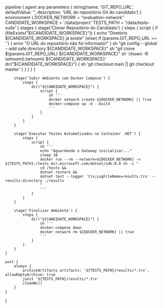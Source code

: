 pipeline {
    agent any
    parameters {
        string(name: 'GIT_REPO_URL', defaultValue: '', description: 'URL do repositório Git do candidato')
    }
    environment {
        DOCKER_NETWORK = "evaluation-network"
        CANDIDATE_WORKSPACE = '/data/project'
        TESTS_PATH = '/data/tests-suite'
    }
    stages {
        stage('Clonar Repositório do Candidato') {
            steps {
                script {
                    if (fileExists("${CANDIDATE_WORKSPACE}")) {
                        echo "Diretório ${CANDIDATE_WORKSPACE} já existe"
                    }else{
                        if (params.GIT_REPO_URL == '') {
                            error "O URL do repositório não foi informado!"
                        }
                        sh "git config --global --add safe.directory ${CANDIDATE_WORKSPACE}"
                        sh "git clone ${params.GIT_REPO_URL} ${CANDIDATE_WORKSPACE}"
                        sh 'chown -R $(whoami):$(whoami) ${CANDIDATE_WORKSPACE}'
                        dir("${CANDIDATE_WORKSPACE}") {
                            sh 'git checkout main || git checkout master'
                        }
                    }
                }
            }
        }

        stage('Subir Ambiente com Docker Compose') {
            steps {
                dir("${CANDIDATE_WORKSPACE}") {
                    script {
                        sh '''
                        docker network create ${DOCKER_NETWORK} || true
                        docker-compose up -d --build
                        '''
                    }
                }
            }
        }

        stage('Executar Testes Automatizados no Container .NET') {
            steps {
                script {
                    sh '''
                    echo "Aguardando o Gateway inicializar..."
                    sleep 10
                    docker run --rm --network=${DOCKER_NETWORK} -v ${TESTS_PATH}:/tests mcr.microsoft.com/dotnet/sdk:8.0 sh -c "
                    cd /tests &&
                    dotnet restore &&
                    dotnet test --logger 'trx;LogFileName=results.trx' --results-directory ./results
                    "
                    '''
                }
            }
        }

        stage('Finalizar Ambiente') {
            steps {
                dir("${CANDIDATE_WORKSPACE}") {
                    sh '''
                    docker-compose down
                    docker network rm ${DOCKER_NETWORK} || true
                    '''
                }
            }
        }
    }

    post {
        always {
            archiveArtifacts artifacts: '${TESTS_PATH}/results/*.trx', allowEmptyArchive: true
            junit '${TESTS_PATH}/results/*.trx'
            cleanWs()
        }
    }
}
